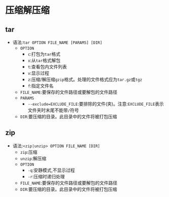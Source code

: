 # 压缩解压缩

## tar 
* 语法:`tar OPTION FILE_NAME [PARAMS] [DIR] `
    * `OPTION`
        * `c`:打包为`tar`格式 
        * `x`:从`tar`格式解包 
        * `t`:查看包内文件列表
        * `v`:显示过程  
        * `z`:压缩/解压缩`gzip`格式。处理的文件格式应为`tar.gz`或`tgz` 
        * `f`:指定文件名
    * `FILE_NAME`:要保存的文件路径或要解包的文件路径 
    * `PARAMS`
        * `--exclude=EXCLUDE_FILE`:要排除的文件(夹)。注意:`EXCLUDE_FILE`表示文件夹时末尾不能带`/`符号
    * `DIR`:要压缩的目录。此目录中的文件将被打包压缩 

## zip
* 语法:`<zip|unzip> OPTION FILE_NAME [DIR]`
    * `zip`:压缩
    * `unzip`:解压缩
    * `OPTION`
        * `-q`:安静模式,不显示过程
        * `-r`:压缩时递归处理
    * `FILE_NAME`:要保存的文件路径或要解包的文件路径  
    * `DIR`:要压缩的目录。此目录中的文件将被打包压缩   